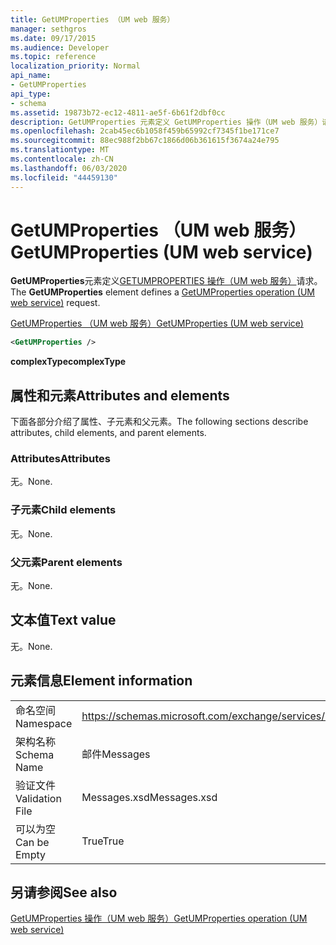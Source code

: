 ```yaml
---
title: GetUMProperties （UM web 服务）
manager: sethgros
ms.date: 09/17/2015
ms.audience: Developer
ms.topic: reference
localization_priority: Normal
api_name:
- GetUMProperties
api_type:
- schema
ms.assetid: 19873b72-ec12-4811-ae5f-6b61f2dbf0cc
description: GetUMProperties 元素定义 GetUMProperties 操作（UM web 服务）请求。
ms.openlocfilehash: 2cab45ec6b1058f459b65992cf7345f1be171ce7
ms.sourcegitcommit: 88ec988f2bb67c1866d06b361615f3674a24e795
ms.translationtype: MT
ms.contentlocale: zh-CN
ms.lasthandoff: 06/03/2020
ms.locfileid: "44459130"
---
```

# <a name="getumproperties-um-web-service"></a><span data-ttu-id="52769-103">GetUMProperties （UM web 服务）</span><span class="sxs-lookup"><span data-stu-id="52769-103">GetUMProperties (UM web service)</span></span>

<span data-ttu-id="52769-104">**GetUMProperties**元素定义[GETUMPROPERTIES 操作（UM web 服务）](getumproperties-operation-um-web-service.md)请求。</span><span class="sxs-lookup"><span data-stu-id="52769-104">The **GetUMProperties** element defines a [GetUMProperties operation (UM web service)](getumproperties-operation-um-web-service.md) request.</span></span> 
  
[<span data-ttu-id="52769-105">GetUMProperties （UM web 服务）</span><span class="sxs-lookup"><span data-stu-id="52769-105">GetUMProperties (UM web service)</span></span>](getumproperties-um-web-service.md)
  
```xml
<GetUMProperties />
```

 <span data-ttu-id="52769-106">**complexType**</span><span class="sxs-lookup"><span data-stu-id="52769-106">**complexType**</span></span>
## <a name="attributes-and-elements"></a><span data-ttu-id="52769-107">属性和元素</span><span class="sxs-lookup"><span data-stu-id="52769-107">Attributes and elements</span></span>

<span data-ttu-id="52769-108">下面各部分介绍了属性、子元素和父元素。</span><span class="sxs-lookup"><span data-stu-id="52769-108">The following sections describe attributes, child elements, and parent elements.</span></span>
  
### <a name="attributes"></a><span data-ttu-id="52769-109">Attributes</span><span class="sxs-lookup"><span data-stu-id="52769-109">Attributes</span></span>

<span data-ttu-id="52769-110">无。</span><span class="sxs-lookup"><span data-stu-id="52769-110">None.</span></span>
  
### <a name="child-elements"></a><span data-ttu-id="52769-111">子元素</span><span class="sxs-lookup"><span data-stu-id="52769-111">Child elements</span></span>

<span data-ttu-id="52769-112">无。</span><span class="sxs-lookup"><span data-stu-id="52769-112">None.</span></span>
  
### <a name="parent-elements"></a><span data-ttu-id="52769-113">父元素</span><span class="sxs-lookup"><span data-stu-id="52769-113">Parent elements</span></span>

<span data-ttu-id="52769-114">无。</span><span class="sxs-lookup"><span data-stu-id="52769-114">None.</span></span>
  
## <a name="text-value"></a><span data-ttu-id="52769-115">文本值</span><span class="sxs-lookup"><span data-stu-id="52769-115">Text value</span></span>

<span data-ttu-id="52769-116">无。</span><span class="sxs-lookup"><span data-stu-id="52769-116">None.</span></span>
  
## <a name="element-information"></a><span data-ttu-id="52769-117">元素信息</span><span class="sxs-lookup"><span data-stu-id="52769-117">Element information</span></span>

|||
|:-----|:-----|
|<span data-ttu-id="52769-118">命名空间</span><span class="sxs-lookup"><span data-stu-id="52769-118">Namespace</span></span>  <br/> |https://schemas.microsoft.com/exchange/services/2006/messages  <br/> |
|<span data-ttu-id="52769-119">架构名称</span><span class="sxs-lookup"><span data-stu-id="52769-119">Schema Name</span></span>  <br/> |<span data-ttu-id="52769-120">邮件</span><span class="sxs-lookup"><span data-stu-id="52769-120">Messages</span></span>  <br/> |
|<span data-ttu-id="52769-121">验证文件</span><span class="sxs-lookup"><span data-stu-id="52769-121">Validation File</span></span>  <br/> |<span data-ttu-id="52769-122">Messages.xsd</span><span class="sxs-lookup"><span data-stu-id="52769-122">Messages.xsd</span></span>  <br/> |
|<span data-ttu-id="52769-123">可以为空</span><span class="sxs-lookup"><span data-stu-id="52769-123">Can be Empty</span></span>  <br/> |<span data-ttu-id="52769-124">True</span><span class="sxs-lookup"><span data-stu-id="52769-124">True</span></span>  <br/> |
   
## <a name="see-also"></a><span data-ttu-id="52769-125">另请参阅</span><span class="sxs-lookup"><span data-stu-id="52769-125">See also</span></span>



[<span data-ttu-id="52769-126">GetUMProperties 操作（UM web 服务）</span><span class="sxs-lookup"><span data-stu-id="52769-126">GetUMProperties operation (UM web service)</span></span>](getumproperties-operation-um-web-service.md)

